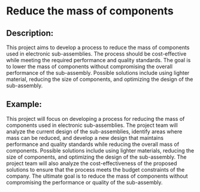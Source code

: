 # Reduce the mass of components

## Description:
This project aims to develop a process to reduce the mass of components used in electronic sub-assemblies. The process should be cost-effective while meeting the required performance and quality standards. The goal is to lower the mass of components without compromising the overall performance of the sub-assembly. Possible solutions include using lighter material, reducing the size of components, and optimizing the design of the sub-assembly.

## Example:
This project will focus on developing a process for reducing the mass of components used in electronic sub-assemblies. The project team will analyze the current design of the sub-assemblies, identify areas where mass can be reduced, and develop a new design that maintains performance and quality standards while reducing the overall mass of components. Possible solutions include using lighter materials, reducing the size of components, and optimizing the design of the sub-assembly. The project team will also analyze the cost-effectiveness of the proposed solutions to ensure that the process meets the budget constraints of the company. The ultimate goal is to reduce the mass of components without compromising the performance or quality of the sub-assembly.
